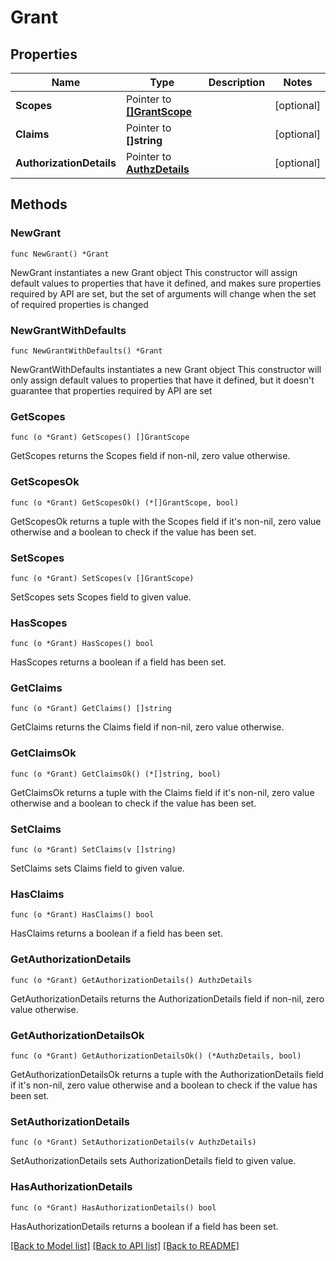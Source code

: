 # Grant

## Properties

Name | Type | Description | Notes
------------ | ------------- | ------------- | -------------
**Scopes** | Pointer to [**[]GrantScope**](GrantScope.md) |  | [optional] 
**Claims** | Pointer to **[]string** |  | [optional] 
**AuthorizationDetails** | Pointer to [**AuthzDetails**](AuthzDetails.md) |  | [optional] 

## Methods

### NewGrant

`func NewGrant() *Grant`

NewGrant instantiates a new Grant object
This constructor will assign default values to properties that have it defined,
and makes sure properties required by API are set, but the set of arguments
will change when the set of required properties is changed

### NewGrantWithDefaults

`func NewGrantWithDefaults() *Grant`

NewGrantWithDefaults instantiates a new Grant object
This constructor will only assign default values to properties that have it defined,
but it doesn't guarantee that properties required by API are set

### GetScopes

`func (o *Grant) GetScopes() []GrantScope`

GetScopes returns the Scopes field if non-nil, zero value otherwise.

### GetScopesOk

`func (o *Grant) GetScopesOk() (*[]GrantScope, bool)`

GetScopesOk returns a tuple with the Scopes field if it's non-nil, zero value otherwise
and a boolean to check if the value has been set.

### SetScopes

`func (o *Grant) SetScopes(v []GrantScope)`

SetScopes sets Scopes field to given value.

### HasScopes

`func (o *Grant) HasScopes() bool`

HasScopes returns a boolean if a field has been set.

### GetClaims

`func (o *Grant) GetClaims() []string`

GetClaims returns the Claims field if non-nil, zero value otherwise.

### GetClaimsOk

`func (o *Grant) GetClaimsOk() (*[]string, bool)`

GetClaimsOk returns a tuple with the Claims field if it's non-nil, zero value otherwise
and a boolean to check if the value has been set.

### SetClaims

`func (o *Grant) SetClaims(v []string)`

SetClaims sets Claims field to given value.

### HasClaims

`func (o *Grant) HasClaims() bool`

HasClaims returns a boolean if a field has been set.

### GetAuthorizationDetails

`func (o *Grant) GetAuthorizationDetails() AuthzDetails`

GetAuthorizationDetails returns the AuthorizationDetails field if non-nil, zero value otherwise.

### GetAuthorizationDetailsOk

`func (o *Grant) GetAuthorizationDetailsOk() (*AuthzDetails, bool)`

GetAuthorizationDetailsOk returns a tuple with the AuthorizationDetails field if it's non-nil, zero value otherwise
and a boolean to check if the value has been set.

### SetAuthorizationDetails

`func (o *Grant) SetAuthorizationDetails(v AuthzDetails)`

SetAuthorizationDetails sets AuthorizationDetails field to given value.

### HasAuthorizationDetails

`func (o *Grant) HasAuthorizationDetails() bool`

HasAuthorizationDetails returns a boolean if a field has been set.


[[Back to Model list]](../README.md#documentation-for-models) [[Back to API list]](../README.md#documentation-for-api-endpoints) [[Back to README]](../README.md)


